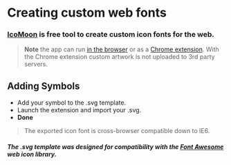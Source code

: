 Creating custom web fonts
=========================

### [IcoMoon](http://icomoon.io/#home) is free tool to create custom icon fonts for the web. 

> **Note** the app can run [in the browser](http://icomoon.io/app/) or as a [Chrome extension](https://chrome.google.com/webstore/detail/icomoon/kppingdhhalimbaehfmhldppemnmlcjd). 
> With the Chrome extension custom artwork is not uploaded to 3rd party servers.


## Adding Symbols
* Add your symbol to the .svg template. 
* Launch the extension and import your .svg.
* **Done**

> The exported icon font is cross-browser compatible down to IE6.


##### The .svg template was designed for compatibility with the [Font Awesome](http://fortawesome.github.io/Font-Awesome/) web icon library.
 
